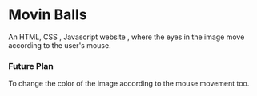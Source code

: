 # Movin Balls
An HTML, CSS , Javascript website , where the eyes in the image move according to the user's mouse.

### Future Plan
To change the color of the image according to the mouse movement too.
